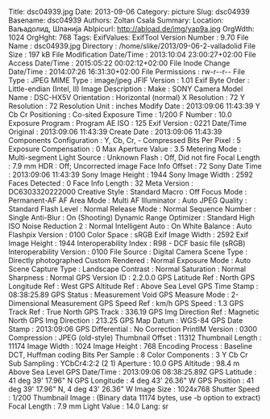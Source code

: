 Title: dsc04939.jpg
Date: 2013-09-06
Category: picture
Slug: dsc04939
Basename: dsc04939
Authors: Zoltan Csala
Summary:
Location: Ваљадолид, Шпанија
Ablpicurl: http://abload.de/img/yap9a.jpg
OrgWdth: 1024
OrgHght: 768
Tags:
ExifValues: ExifTool Version Number : 9.70
            File Name : dsc04939.jpg
            Directory : /home/slike/2013/09-06-2-valladolid
            File Size : 197 kB
            File Modification Date/Time : 2013:10:04 23:00:27+02:00
            File Access Date/Time : 2015:05:22 00:02:12+02:00
            File Inode Change Date/Time : 2014:07:26 16:31:30+02:00
            File Permissions : rw-r--r--
            File Type : JPEG
            MIME Type : image/jpeg
            JFIF Version : 1.01
            Exif Byte Order : Little-endian (Intel, II)
            Image Description :
            Make : SONY
            Camera Model Name : DSC-HX5V
            Orientation : Horizontal (normal)
            X Resolution : 72
            Y Resolution : 72
            Resolution Unit : inches
            Modify Date : 2013:09:06 11:43:39
            Y Cb Cr Positioning : Co-sited
            Exposure Time : 1/200
            F Number : 10.0
            Exposure Program : Program AE
            ISO : 125
            Exif Version : 0221
            Date/Time Original : 2013:09:06 11:43:39
            Create Date : 2013:09:06 11:43:39
            Components Configuration : Y, Cb, Cr, -
            Compressed Bits Per Pixel : 5
            Exposure Compensation : 0
            Max Aperture Value : 3.5
            Metering Mode : Multi-segment
            Light Source : Unknown
            Flash : Off, Did not fire
            Focal Length : 7.9 mm
            HDR : Off; Uncorrected image
            Face Info Offset : 72
            Sony Date Time : 2013:09:06 11:43:39
            Sony Image Height : 1944
            Sony Image Width : 2592
            Faces Detected : 0
            Face Info Length : 32
            Meta Version : DC6303320222000
            Creative Style : Standard
            Macro : Off
            Focus Mode : Permanent-AF
            AF Area Mode : Multi
            AF Illuminator : Auto
            JPEG Quality : Standard
            Flash Level : Normal
            Release Mode : Normal
            Sequence Number : Single
            Anti-Blur : On (Shooting)
            Dynamic Range Optimizer : Standard
            High ISO Noise Reduction 2 : Normal
            Intelligent Auto : On
            White Balance : Auto
            Flashpix Version : 0100
            Color Space : sRGB
            Exif Image Width : 2592
            Exif Image Height : 1944
            Interoperability Index : R98 - DCF basic file (sRGB)
            Interoperability Version : 0100
            File Source : Digital Camera
            Scene Type : Directly photographed
            Custom Rendered : Normal
            Exposure Mode : Auto
            Scene Capture Type : Landscape
            Contrast : Normal
            Saturation : Normal
            Sharpness : Normal
            GPS Version ID : 2.2.0.0
            GPS Latitude Ref : North
            GPS Longitude Ref : West
            GPS Altitude Ref : Above Sea Level
            GPS Time Stamp : 08:38:25.89
            GPS Status : Measurement Void
            GPS Measure Mode : 2-Dimensional Measurement
            GPS Speed Ref : km/h
            GPS Speed : 1.3
            GPS Track Ref : True North
            GPS Track : 336.19
            GPS Img Direction Ref : Magnetic North
            GPS Img Direction : 213.25
            GPS Map Datum : WGS-84
            GPS Date Stamp : 2013:09:06
            GPS Differential : No Correction
            PrintIM Version : 0300
            Compression : JPEG (old-style)
            Thumbnail Offset : 11312
            Thumbnail Length : 11174
            Image Width : 1024
            Image Height : 768
            Encoding Process : Baseline DCT, Huffman coding
            Bits Per Sample : 8
            Color Components : 3
            Y Cb Cr Sub Sampling : YCbCr4:2:2 (2 1)
            Aperture : 10.0
            GPS Altitude : 98.4 m Above Sea Level
            GPS Date/Time : 2013:09:06 08:38:25.89Z
            GPS Latitude : 41 deg 39' 17.96" N
            GPS Longitude : 4 deg 43' 26.36" W
            GPS Position : 41 deg 39' 17.96" N, 4 deg 43' 26.36" W
            Image Size : 1024x768
            Shutter Speed : 1/200
            Thumbnail Image : (Binary data 11174 bytes, use -b option to extract)
            Focal Length : 7.9 mm
            Light Value : 14.0
Lang: sr

